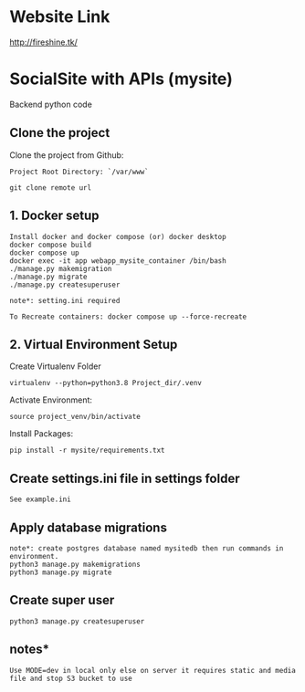 # Website Link
http://fireshine.tk/

# SocialSite with APIs (mysite)
Backend python code


## Clone the project
Clone the project from Github:

    Project Root Directory: `/var/www`

    git clone remote url


## 1. Docker setup
    Install docker and docker compose (or) docker desktop
    docker compose build
    docker compose up
    docker exec -it app webapp_mysite_container /bin/bash
    ./manage.py makemigration
    ./manage.py migrate
    ./manage.py createsuperuser

    note*: setting.ini required

    To Recreate containers: docker compose up --force-recreate


## 2. Virtual Environment Setup
Create Virtualenv Folder

    virtualenv --python=python3.8 Project_dir/.venv


Activate Environment:

    source project_venv/bin/activate

Install Packages:

    pip install -r mysite/requirements.txt

## Create settings.ini file in settings folder
    See example.ini

## Apply database migrations
    note*: create postgres database named mysitedb then run commands in environment.
    python3 manage.py makemigrations
    python3 manage.py migrate

## Create super user
    python3 manage.py createsuperuser

## notes*
    Use MODE=dev in local only else on server it requires static and media file and stop S3 bucket to use
